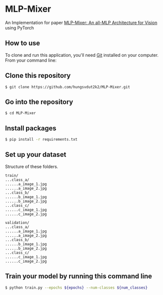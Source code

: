 # MLP-Mixer

An Implementation for paper [MLP-Mixer: An all-MLP Architecture for Vision](https://arxiv.org/pdf/2105.01601.pdf) using PyTorch
## How to use

To clone and run this application, you'll need [Git](https://git-scm.com/downloads) installed on your computer. From your command line:


## Clone this repository
```$bash
$ git clone https://github.com/hungsvdut2k2/MLP-Mixer.git
```
## Go into the repository
```$bash
$ cd MLP-Mixer
```
## Install packages
```bash
$ pip install -r requirements.txt
```
## Set up your dataset
Structure of these folders.

```
train/
...class_a/
......a_image_1.jpg
......a_image_2.jpg
...class_b/
......b_image_1.jpg
......b_image_2.jpg
...class_c/
......c_image_1.jpg
......c_image_2.jpg
```

```
validation/
...class_a/
......a_image_1.jpg
......a_image_2.jpg
...class_b/
......b_image_1.jpg
......b_image_2.jpg
...class_c/
......c_image_1.jpg
......c_image_2.jpg
```
## Train your model by running this command line 
```bash
$ python train.py --epochs ${epochs} --num-classes ${num_classes}
```

